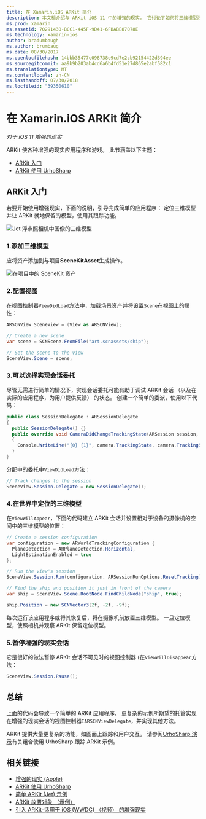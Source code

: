 ```yaml
---
title: 在 Xamarin.iOS ARKit 简介
description: 本文档介绍与 ARKit iOS 11 中的增强的现实。 它讨论了如何将三维模型添加到应用程序、 配置视图、 会话委托实施，在世界中，定位三维模型和暂停增强的现实会话。
ms.prod: xamarin
ms.assetid: 70291430-BCC1-445F-9D41-6FBABE87078E
ms.technology: xamarin-ios
author: bradumbaugh
ms.author: brumbaug
ms.date: 08/30/2017
ms.openlocfilehash: 14bbb35477c098738e9cd7e2cb92154422d394ee
ms.sourcegitcommit: aa9b9b203ab4cd6a6b4fd51e27d865e2abf582c1
ms.translationtype: MT
ms.contentlocale: zh-CN
ms.lasthandoff: 07/30/2018
ms.locfileid: "39350610"
---
```

# <a name="introduction-to-arkit-in-xamarinios"></a>在 Xamarin.iOS ARKit 简介

_对于 iOS 11 增强的现实_

ARKit 使各种增强的现实应用程序和游戏。 此节涵盖以下主题：

- [ARKit 入门](#gettingstarted)
- [ARKit 使用 UrhoSharp](urhosharp.md)

<a name="gettingstarted" />

## <a name="getting-started-with-arkit"></a>ARKit 入门

若要开始使用增强现实，下面的说明，引导完成简单的应用程序： 定位三维模型并让 ARKit 就地保留的模型，使用其跟踪功能。

![Jet 浮点照相机中图像的三维模型](images/jet-sml.png)

### <a name="1-add-a-3d-model"></a>1.添加三维模型

应将资产添加到与项目**SceneKitAsset**生成操作。

![在项目中的 SceneKit 资产](images/scene-assets.png)


### <a name="2-configure-the-view"></a>2.配置视图

在视图控制器`ViewDidLoad`方法中，加载场景资产并将设置`Scene`在视图上的属性：

```csharp
ARSCNView SceneView = (View as ARSCNView);

// Create a new scene
var scene = SCNScene.FromFile("art.scnassets/ship");

// Set the scene to the view
SceneView.Scene = scene;
```

### <a name="3-optionally-implement-a-session-delegate"></a>3.可以选择实现会话委托

尽管无需进行简单的情况下，实现会话委托可能有助于调试 ARKit 会话 （以及在实际的应用程序，为用户提供反馈） 的状态。 创建一个简单的委派，使用以下代码：

```csharp
public class SessionDelegate : ARSessionDelegate
{
  public SessionDelegate() {}
  public override void CameraDidChangeTrackingState(ARSession session, ARCamera camera)
  {
    Console.WriteLine("{0} {1}", camera.TrackingState, camera.TrackingStateReason);
  }
}
```

分配中的委托中`ViewDidLoad`方法：

```csharp
// Track changes to the session
SceneView.Session.Delegate = new SessionDelegate();
```

### <a name="4-position-the-3d-model-in-the-world"></a>4.在世界中定位的三维模型

在`ViewWillAppear`，下面的代码建立 ARKit 会话并设置相对于设备的摄像机的空间中的三维模型的位置：

```csharp
// Create a session configuration
var configuration = new ARWorldTrackingConfiguration {
  PlaneDetection = ARPlaneDetection.Horizontal,
  LightEstimationEnabled = true
};

// Run the view's session
SceneView.Session.Run(configuration, ARSessionRunOptions.ResetTracking);

// Find the ship and position it just in front of the camera
var ship = SceneView.Scene.RootNode.FindChildNode("ship", true);

ship.Position = new SCNVector3(2f, -2f, -9f);
```

每次运行该应用程序或将其恢复后，将在摄像机前放置三维模型。 一旦定位模型，使照相机并观察 ARKit 保留定位模型。

### <a name="5-pause-the-augmented-reality-session"></a>5.暂停增强的现实会话

它是很好的做法暂停 ARKit 会话不可见时的视图控制器 (在`ViewWillDisappear`方法：

```csharp
SceneView.Session.Pause();
```

## <a name="summary"></a>总结

上面的代码会导致一个简单的 ARKit 应用程序。 更复杂的示例所期望的托管实现在增强的现实会话的视图控制器`IARSCNViewDelegate`，并实现其他方法。

ARKit 提供大量更复杂的功能，如图面上跟踪和用户交互。 请参阅[UrhoSharp 演示](urhosharp.md)有关组合使用 UrhoSharp 跟踪 ARKit 示例。


## <a name="related-links"></a>相关链接

- [增强的现实 (Apple)](https://developer.apple.com/arkit/)
- [ARKit 使用 UrhoSharp](urhosharp.md)
- [简单 ARKit (Jet) 示例](https://developer.xamarin.com/samples/monotouch/ios11/ARKitSample/)
- [ARKit 放置对象 （示例）](https://developer.xamarin.com/samples/monotouch/ios11/ARKitPlacingObjects/)
- [引入 ARKit-适用于 iOS (WWDC) （视频） 的增强现实](https://developer.apple.com/videos/play/wwdc2017/602/)

